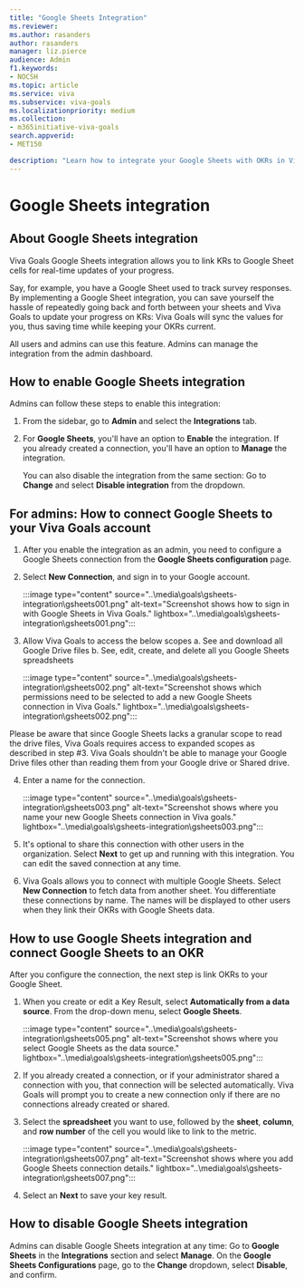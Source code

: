 ```yaml
---
title: "Google Sheets Integration"
ms.reviewer: 
ms.author: rasanders
author: rasanders
manager: liz.pierce
audience: Admin
f1.keywords:
- NOCSH
ms.topic: article
ms.service: viva
ms.subservice: viva-goals
ms.localizationpriority: medium
ms.collection:  
- m365initiative-viva-goals
search.appverid:
- MET150

description: "Learn how to integrate your Google Sheets with OKRs in Viva Goals."
---
```


# Google Sheets integration

## About Google Sheets integration

Viva Goals Google Sheets integration allows you to link KRs to Google Sheet cells for real-time updates of your progress. 
  
Say, for example, you have a Google Sheet used to track survey responses. By implementing a Google Sheet integration, you can save yourself the hassle of repeatedly going back and forth between your sheets and Viva Goals to update your progress on KRs: Viva Goals will sync the values for you, thus saving time while keeping your OKRs current.
  
All users and admins can use this feature. Admins can manage the integration from the admin dashboard.

## How to enable Google Sheets integration

Admins can follow these steps to enable this integration:

1. From the sidebar, go to **Admin** and select the **Integrations** tab.

2. For **Google Sheets**, you'll have an option to **Enable** the integration. If you already created a connection, you'll have an option to **Manage** the integration.
  
   You can also disable the integration from the same section: Go to **Change** and select **Disable integration** from the dropdown.

## For admins: How to connect Google Sheets to your Viva Goals account

1. After you enable the integration as an admin, you need to configure a Google Sheets connection from the **Google Sheets configuration** page.

2. Select **New Connection**, and sign in to your Google account.

    :::image type="content" source="..\media\goals\gsheets-integration\gsheets001.png" alt-text="Screenshot shows how to sign in with Google Sheets in Viva Goals." lightbox="..\media\goals\gsheets-integration\gsheets001.png":::


3. Allow Viva Goals to access the below scopes
    a. See and download all Google Drive files
    b. See, edit, create, and delete all you Google Sheets spreadsheets

      :::image type="content" source="..\media\goals\gsheets-integration\gsheets002.png" alt-text="Screenshot shows which permissions need to be selected to add a new Google Sheets connection in Viva Goals." lightbox="..\media\goals\gsheets-integration\gsheets002.png":::


Please be aware that since Google Sheets lacks a granular scope to read the drive files, Viva Goals requires access to expanded scopes as described in step #3. Viva Goals shouldn't be able to manage your Google Drive files other than reading them from your Google drive or Shared drive. 

4. Enter a name for the connection.
  
    :::image type="content" source="..\media\goals\gsheets-integration\gsheets003.png" alt-text="Screenshot shows where you name your new Google Sheets connection in Viva goals." lightbox="..\media\goals\gsheets-integration\gsheets003.png":::

5. It's optional to share this connection with other users in the organization. Select **Next** to get up and running with this integration. You can edit the saved connection at any time.

6. Viva Goals allows you to connect with multiple Google Sheets. Select **New Connection** to fetch data from another sheet. You differentiate these connections by name. The names will be displayed to other users when they link their OKRs with Google Sheets data.

## How to use Google Sheets integration and connect Google Sheets to an OKR

After you configure the connection, the next step is link OKRs to your Google Sheet.

1. When you create or edit a Key Result, select **Automatically from a data source**. From the drop-down menu, select **Google Sheets**.
  
    :::image type="content" source="..\media\goals\gsheets-integration\gsheets005.png" alt-text="Screenshot shows where you select Google Sheets as the data source." lightbox="..\media\goals\gsheets-integration\gsheets005.png":::

2. If you already created a connection, or if your administrator shared a connection with you, that connection will be selected automatically. Viva Goals will prompt you to create a new connection only if there are no connections already created or shared.

3. Select the **spreadsheet** you want to use, followed by the **sheet**, **column**, and **row number** of the cell you would like to link to the metric.
  
    :::image type="content" source="..\media\goals\gsheets-integration\gsheets007.png" alt-text="Screenshot shows where you add Google Sheets connection details." lightbox="..\media\goals\gsheets-integration\gsheets007.png":::

4. Select an **Next** to save your key result.

## How to disable Google Sheets integration

Admins can disable Google Sheets integration at any time: Go to **Google Sheets** in the **Integrations** section and select **Manage**. On the **Google Sheets Configurations** page, go to the **Change** dropdown, select **Disable**, and confirm.